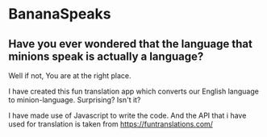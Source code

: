 # BananaSpeaks

<h2>Have you ever wondered that the 
language that minions speak is actually a language?</h2>

Well if not, You are at the right place. 

I have created this fun translation app which converts our English language to minion-language.
Surprising? Isn't it?

I have made use of Javascript to write the code.
And the API that i have used for translation is taken from 
https://funtranslations.com/
